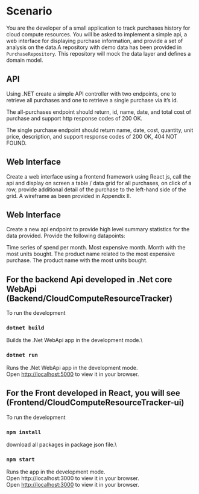 # Scenario

You are the developer of a small application to track purchases history for cloud compute resources. You will be asked to implement a simple api, a web interface for displaying purchase information, and provide a set of analysis on the data.A repository with demo data has been provided in `PurchaseRepository`. This repository will mock the data layer and defines a domain model.

## API

Using .NET create a simple API controller with two endpoints, one to retrieve all purchases and one to retrieve a single purchase via it’s id.

The all-purchases endpoint should return, id, name, date, and total cost of purchase and support http response codes of 200 OK.

The single purchase endpoint should return name, date, cost, quantity, unit price, description, and support response codes of 200 OK, 404 NOT FOUND.

## Web Interface

Create a web interface using a frontend framework using React js, call the api and display on screen a table / data grid for all purchases, on click of a row, provide additional detail of the purchase to the left-hand side of the grid. A wireframe as been provided in Appendix II.

## Web Interface

Create a new api endpoint to provide high level summary statistics for the data provided. Provide the following datapoints:

Time series of spend per month.
Most expensive month.
Month with the most units bought.
The product name related to the most expensive purchase.
The product name with the most units bought.

## For the backend Api developed in .Net core WebApi (Backend/CloudComputeResourceTracker)

To run the development

### `dotnet build`

Builds the .Net WebApi app in the development mode.\

### `dotnet run`

Runs the .Net WebApi app in the development mode.\
Open [http://localhost:5000](http://localhost:5000) to view it in your browser.

## For the Front developed in React, you will see (Frontend/CloudComputeResourceTracker-ui)

To run the development

### `npm install`

download all packages in package json file.\

### `npm start`

Runs the app in the development mode.\
Open http://localhost:3000 to view it in your browser.\
Open [http://localhost:3000](http://localhost:3000) to view it in your browser.

